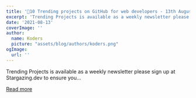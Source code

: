 ```yaml
---
title: '🚀10 Trending projects on GitHub for web developers - 13th August 2021'
excerpt: 'Trending Projects is available as a weekly newsletter please sign up at Stargazing.dev to ensure you...'
date: '2021-08-13'
coverImage: ''
author:
  name: Koders
  picture: "assets/blog/authors/koders.png"
ogImage:
  url: ''
---
```


Trending Projects is available as a weekly newsletter please sign up at Stargazing.dev to ensure you...

[Read more](https://dev.to/iainfreestone/10-trending-projects-on-github-for-web-developers-13th-august-2021-4bf2)
